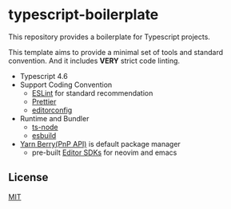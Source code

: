 # typescript-boilerplate

This repository provides a boilerplate for Typescript projects.

This template aims to provide a minimal set of tools and standard convention.
And it includes **VERY** strict code linting.

- Typescript 4.6
- Support Coding Convention
  - [ESLint](https://github.com/typescript-eslint/typescript-eslint) for standard recommendation
  - [Prettier](https://prettier.io/)
  - [editorconfig](https://editorconfig.org/)
- Runtime and Bundler
  - [ts-node](https://github.com/TypeStrong/ts-node)
  - [esbuild](https://esbuild.github.io/)
- [Yarn Berry(PnP API)](https://yarnpkg.com/features/pnp) is default package manager
  - pre-built [Editor SDKs](https://yarnpkg.com/getting-started/editor-sdks) for neovim and emacs

## License

[MIT](LICENSE)
